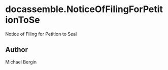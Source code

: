 # docassemble.NoticeOfFilingForPetitionToSe

Notice of Filing for Petition to Seal

## Author

Michael Bergin

